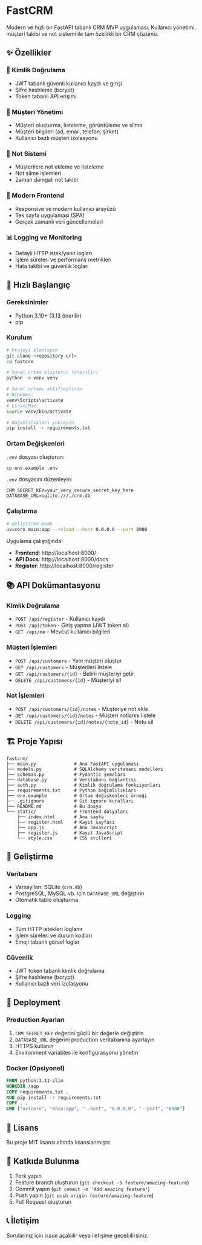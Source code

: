 # FastCRM

Modern ve hızlı bir FastAPI tabanlı CRM MVP uygulaması. Kullanıcı yönetimi, müşteri takibi ve not sistemi ile tam özellikli bir CRM çözümü.

## ✨ Özellikler

### 🔐 Kimlik Doğrulama
- JWT tabanlı güvenli kullanıcı kaydı ve girişi
- Şifre hashleme (bcrypt)
- Token tabanlı API erişimi

### 👥 Müşteri Yönetimi
- Müşteri oluşturma, listeleme, görüntüleme ve silme
- Müşteri bilgileri (ad, email, telefon, şirket)
- Kullanıcı bazlı müşteri izolasyonu

### 📝 Not Sistemi
- Müşterilere not ekleme ve listeleme
- Not silme işlemleri
- Zaman damgalı not takibi

### 🎨 Modern Frontend
- Responsive ve modern kullanıcı arayüzü
- Tek sayfa uygulaması (SPA)
- Gerçek zamanlı veri güncellemeleri

### 📊 Logging ve Monitoring
- Detaylı HTTP istek/yanıt logları
- İşlem süreleri ve performans metrikleri
- Hata takibi ve güvenlik logları

## 🚀 Hızlı Başlangıç

### Gereksinimler
- Python 3.10+ (3.13 önerilir)
- pip

### Kurulum
```bash
# Projeyi klonlayın
git clone <repository-url>
cd fastcrm

# Sanal ortam oluşturun (önerilir)
python -m venv venv

# Sanal ortamı aktifleştirin
# Windows:
venv\Scripts\activate
# Linux/Mac:
source venv/bin/activate

# Bağımlılıkları yükleyin
pip install -r requirements.txt
```

### Ortam Değişkenleri
`.env` dosyası oluşturun:
```bash
cp env.example .env
```

`.env` dosyasını düzenleyin:
```env
CRM_SECRET_KEY=your_very_secure_secret_key_here
DATABASE_URL=sqlite:///./crm.db
```

### Çalıştırma
```bash
# Geliştirme modu
uvicorn main:app --reload --host 0.0.0.0 --port 8000
```

Uygulama çalıştığında:
- **Frontend**: http://localhost:8000/
- **API Docs**: http://localhost:8000/docs
- **Register**: http://localhost:8000/register

## 📚 API Dokümantasyonu

### Kimlik Doğrulama
- `POST /api/register` - Kullanıcı kaydı
- `POST /api/token` - Giriş yapma (JWT token al)
- `GET /api/me` - Mevcut kullanıcı bilgileri

### Müşteri İşlemleri
- `POST /api/customers` - Yeni müşteri oluştur
- `GET /api/customers` - Müşterileri listele
- `GET /api/customers/{id}` - Belirli müşteriyi getir
- `DELETE /api/customers/{id}` - Müşteriyi sil

### Not İşlemleri
- `POST /api/customers/{id}/notes` - Müşteriye not ekle
- `GET /api/customers/{id}/notes` - Müşteri notlarını listele
- `DELETE /api/customers/{id}/notes/{note_id}` - Notu sil

## 🏗️ Proje Yapısı

```
fastcrm/
├── main.py              # Ana FastAPI uygulaması
├── models.py            # SQLAlchemy veritabanı modelleri
├── schemas.py           # Pydantic şemaları
├── database.py          # Veritabanı bağlantısı
├── auth.py              # Kimlik doğrulama fonksiyonları
├── requirements.txt     # Python bağımlılıkları
├── env.example          # Ortam değişkenleri örneği
├── .gitignore           # Git ignore kuralları
├── README.md            # Bu dosya
└── static/              # Frontend dosyaları
    ├── index.html       # Ana sayfa
    ├── register.html    # Kayıt sayfası
    ├── app.js           # Ana JavaScript
    ├── register.js      # Kayıt JavaScript
    └── style.css        # CSS stilleri
```

## 🔧 Geliştirme

### Veritabanı
- Varsayılan: SQLite (`crm.db`)
- PostgreSQL, MySQL vb. için `DATABASE_URL` değiştirin
- Otomatik tablo oluşturma

### Logging
- Tüm HTTP istekleri loglanır
- İşlem süreleri ve durum kodları
- Emoji tabanlı görsel loglar

### Güvenlik
- JWT token tabanlı kimlik doğrulama
- Şifre hashleme (bcrypt)
- Kullanıcı bazlı veri izolasyonu

## 🚀 Deployment

### Production Ayarları
1. `CRM_SECRET_KEY` değerini güçlü bir değerle değiştirin
2. `DATABASE_URL` değerini production veritabanına ayarlayın
3. HTTPS kullanın
4. Environment variables ile konfigürasyonu yönetin

### Docker (Opsiyonel)
```dockerfile
FROM python:3.11-slim
WORKDIR /app
COPY requirements.txt .
RUN pip install -r requirements.txt
COPY . .
CMD ["uvicorn", "main:app", "--host", "0.0.0.0", "--port", "8000"]
```

## 📝 Lisans

Bu proje MIT lisansı altında lisanslanmıştır.

## 🤝 Katkıda Bulunma

1. Fork yapın
2. Feature branch oluşturun (`git checkout -b feature/amazing-feature`)
3. Commit yapın (`git commit -m 'Add amazing feature'`)
4. Push yapın (`git push origin feature/amazing-feature`)
5. Pull Request oluşturun

## 📞 İletişim

Sorularınız için issue açabilir veya iletişime geçebilirsiniz.

